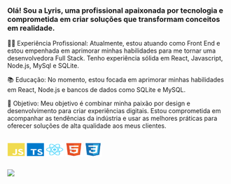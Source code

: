 ### Olá! Sou a Lyris, uma profissional apaixonada por tecnologia e comprometida em criar soluções que transformam conceitos em realidade.

👩‍💻 Experiência Profissional: Atualmente, estou atuando como Front End e estou empenhada em aprimorar minhas habilidades para me tornar uma desenvolvedora Full Stack. Tenho experiência sólida em  React, Javascript, Node.js, MySql e SQLite. 

📚 Educação: No momento, estou focada em aprimorar minhas habilidades em React, Node.js e bancos de dados como SQLite e MySQL.

🚀 Objetivo: Meu objetivo é combinar minha paixão por design e desenvolvimento para criar experiências digitais. Estou comprometida em acompanhar as tendências da indústria e usar as melhores práticas para oferecer soluções de alta qualidade aos meus clientes.


<div style="display: inline_block"><br>
  <img align="center" alt="lyris-Js" height="30" width="40" src="https://raw.githubusercontent.com/devicons/devicon/master/icons/javascript/javascript-plain.svg">
  <img align="center" alt="lyris-Ts" height="30" width="40" src="https://raw.githubusercontent.com/devicons/devicon/master/icons/typescript/typescript-plain.svg">
  <img align="center" alt="lyris-React" height="30" width="40" src="https://raw.githubusercontent.com/devicons/devicon/master/icons/react/react-original.svg">
  <img align="center" alt="lyris-HTML" height="30" width="40" src="https://raw.githubusercontent.com/devicons/devicon/master/icons/html5/html5-original.svg">
  <img align="center" alt="lyris-CSS" height="30" width="40" src="https://raw.githubusercontent.com/devicons/devicon/master/icons/css3/css3-original.svg">
                 
</div>
  
  ##
  <a href="https://www.linkedin.com/in/lyrisnunes/" target="_blank"><img src="https://img.shields.io/badge/-LinkedIn-%230077B5?style=for-the-badge&logo=linkedin&logoColor=white" target="_blank"></a>
